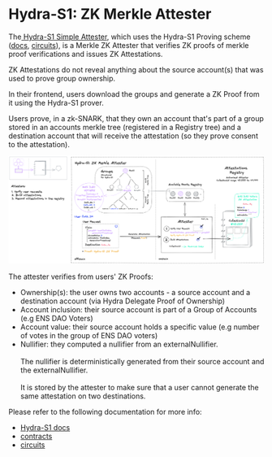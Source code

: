 # Hydra-S1: ZK Merkle Attester

The[ Hydra-S1 Simple Attester](https://github.com/sismo-core/sismo-protocol/blob/main/contracts/attesters/hydra-s1/HydraS1SimpleAttester.sol), which uses the Hydra-S1 Proving scheme ([docs](../../../technical-concepts/hydra-zk-proving-schemes/hydra-s1.md), [circuits](https://github.com/sismo-core/hydra-s1-zkps)), is a Merkle ZK Attester that verifies ZK proofs of merkle proof verifications and issues ZK Attestations.

ZK Attestations do not reveal anything about the source account(s) that was used to prove group ownership.

In their frontend, users download the groups and generate a ZK Proof from it using the Hydra-S1 prover.&#x20;

Users prove, in a zk-SNARK, that they own an account that's part of a group stored in an accounts merkle tree (registered in a Registry tree) and a destination account that will receive the attestation (so they prove consent to the attestation).

![Hydra-S1: ZK Merkle Attester](<../../../.gitbook/assets/4 (4).png>)

The attester verifies from users' ZK Proofs: &#x20;

* Ownership(s): the user owns two accounts - a source account and a destination account (via Hydra Delegate Proof of Ownership)
* Account inclusion: their source account is part of a Group of Accounts (e.g ENS DAO Voters)
* Account value: their source account holds a specific value (e.g number of votes in the group of ENS DAO voters)
* Nullifier: they computed a nullifier from an externalNullifier. \
  \
  The nullifier is deterministically generated from their source account and the externalNullifier. \
  \
  It is stored by the attester to make sure that a user cannot generate the same attestation on two destinations.

Please refer to the following documentation for more info:

* [Hydra-S1 docs](../../../technical-concepts/hydra-zk-proving-schemes/hydra-s1.md)
* [contracts](https://github.com/sismo-core/sismo-protocol/blob/main/contracts/attesters/hydra-s1/HydraS1SimpleAttester.sol)
* [circuits](https://github.com/sismo-core/hydra-s1-zkps)
